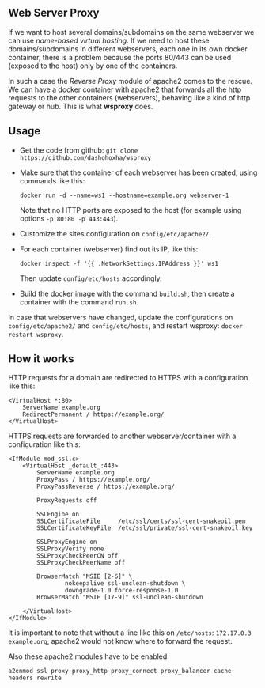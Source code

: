 Web Server Proxy
----------------

If we want to host several domains/subdomains on the same webserver
we can use *name-based virtual hosting*. If we need to host these
domains/subdomains in different webservers, each one in its own
docker container, there is a problem because the ports 80/443 can
be used (exposed to the host) only by one of the containers.

In such a case the *Reverse Proxy* module of apache2 comes to the
rescue. We can have a docker container with apache2 that forwards
all the http requests to the other containers (webservers), behaving
like a kind of http gateway or hub. This is what **wsproxy** does.

Usage
-----

 + Get the code from github: `git clone https://github.com/dashohoxha/wsproxy`

 + Make sure that the container of each webserver has been created, using commands like this:

   `docker run -d --name=ws1 --hostname=example.org webserver-1`

   Note that no HTTP ports are exposed to the host (for example using options `-p 80:80 -p 443:443`).

 + Customize the sites configuration on `config/etc/apache2/`.

 + For each container (webserver) find out its IP, like this:

   `docker inspect -f '{{ .NetworkSettings.IPAddress }}' ws1`

   Then update `config/etc/hosts` accordingly.

 + Build the docker image with the command `build.sh`, then create a container with the command `run.sh`.

In case that webservers have changed, update the configurations on
`config/etc/apache2/` and `config/etc/hosts`, and restart wsproxy:
`docker restart wsproxy`.


How it works
------------

HTTP requests for a domain are redirected to HTTPS with a
configuration like this:
```
<VirtualHost *:80>
	ServerName example.org
	RedirectPermanent / https://example.org/
</VirtualHost>
```

HTTPS requests are forwarded to another webserver/container with a
configuration like this:
```
<IfModule mod_ssl.c>
	<VirtualHost _default_:443>
		ServerName example.org
		ProxyPass / https://example.org/
		ProxyPassReverse / https://example.org/

		ProxyRequests off

		SSLEngine on
		SSLCertificateFile     /etc/ssl/certs/ssl-cert-snakeoil.pem
		SSLCertificateKeyFile  /etc/ssl/private/ssl-cert-snakeoil.key

		SSLProxyEngine on
		SSLProxyVerify none
		SSLProxyCheckPeerCN off
		SSLProxyCheckPeerName off

		BrowserMatch "MSIE [2-6]" \
				nokeepalive ssl-unclean-shutdown \
				downgrade-1.0 force-response-1.0
		BrowserMatch "MSIE [17-9]" ssl-unclean-shutdown

	</VirtualHost>
</IfModule>
```

It is important to note that without a line like this on `/etc/hosts`:
`172.17.0.3 example.org`, apache2 would not know where to forward the
request.

Also these apache2 modules have to be enabled:
```
a2enmod ssl proxy proxy_http proxy_connect proxy_balancer cache headers rewrite
```
